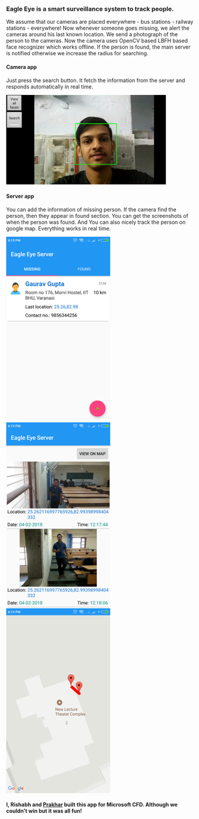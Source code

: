 ### Eagle Eye is a smart surveillance system to track people. 
We assume that our cameras are placed everywhere - bus stations - railway stations - everywhere! Now whenever someone goes missing,
we alert the cameras around his last known location. We send a photograph of the person to the cameras. Now the camera uses OpenCV based LBFH based
face recognizer which works offline. If the person is found, the main server is notified otherwise we increase the radius for searching.

#### Camera app
Just press the search button. It fetch the information from the server and responds automatically in real time.

<img src="https://github.com/gv22ga/Eagle-Eye/blob/master/screenshots/Screenshot_2018-02-05-18-18-21-108_org.opencv.javacv.facerecognition.png" width="430">

#### Server app
You can add the information of missing person. If the camera find the person, then they appear in found section. You can get the screenshots of when the person was found.
And You can also nicely track the person on google map. Everything works in real time.

<img src="https://github.com/gv22ga/Eagle-Eye/blob/master/screenshots/Screenshot_2018-02-05-18-15-23-302_neutrinos.eagleeyeserver.png" width="280"/> <img src="https://github.com/gv22ga/Eagle-Eye/blob/master/screenshots/Screenshot_2018-02-05-18-15-47-524_neutrinos.eagleeyeserver.png" width="280"> <img src="https://github.com/gv22ga/Eagle-Eye/blob/master/screenshots/Screenshot_2018-02-05-18-15-59-329_neutrinos.eagleeyeserver.png" width="280">

#### I, Rishabh and [Prakhar](https://github.com/Prakhar321) built this app for Microsoft CFD. Although we couldn't win but it was all fun!

